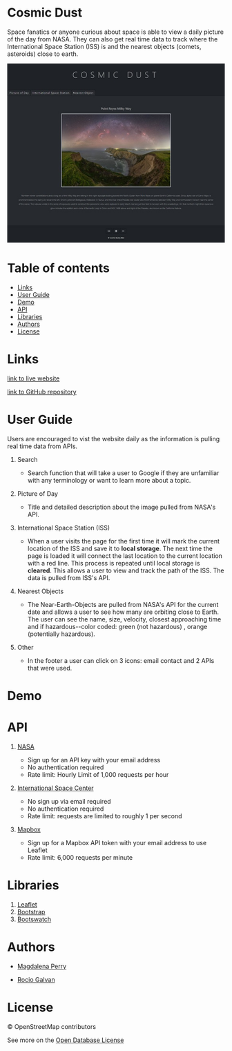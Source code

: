 # Cosmic Dust

Space fanatics or anyone curious about space is able to view a daily picture of the day from NASA. They can also get real time data to track where the International Space Station (ISS) is and  the nearest objects (comets, asteroids) close to earth. 


![website screenshot](./assets/images/website-screenshot.jpg)

Table of contents
=================
   * [Links](#links)
   * [User Guide](#user-guide)
   * [Demo](#demo)
   * [API](#api)
   * [Libraries](libraries)
   * [Authors](#authors)
   * [License](#license)
    

Links
=================     
[link to live website](https://magdalenaperry.github.io/nasa-space-things/)

[link to GitHub repository](https://github.com/magdalenaperry/nasa-space-things)



User Guide
=================

Users are encouraged to vist the website daily as the information is pulling real time data from APIs. 

1. Search

    - Search function that will take a user to Google if they are unfamiliar with any terminology or want to learn more about a topic. 

2. Picture of Day

    - Title and detailed description about the image pulled from NASA's API.

3. International Space Station (ISS)

    - When a user visits the page for the first time it will mark the current location of the ISS and save it to **local storage**. The next time the page is loaded it will connect the last location to the current location with a red line. This process is repeated until local storage is **cleared**. This allows a user to view and track the path of the ISS. The data is pulled from ISS's API. 
   
4. Nearest Objects

    - The Near-Earth-Objects are pulled from NASA's API for the current date and allows a user to see how many are orbiting close to Earth. The user can see the name, size, velocity, closest approaching time and if hazardous--color coded: green (not hazardous) , orange (potentially hazardous).
    
5. Other

    - In the footer a user can click on 3 icons: email contact and 2 APIs that were used. 


Demo
=================


API
=================
1. [NASA](https://api.nasa.gov/index.html)
    - Sign up for an API key with your email address
    - No authentication required
    - Rate limit: Hourly Limit of 1,000 requests per hour


2. [International Space Center](https://wheretheiss.at/w/developer)
    - No sign up via email required
    - No authentication required
    - Rate limit: requests are limited to roughly 1 per second


3. [Mapbox ](https://docs.mapbox.com/api/maps/static-tiles/)
    - Sign up for a Mapbox API token with your email address to use Leaflet 
    - Rate limit: 6,000 requests per minute


Libraries
================= 
1. [Leaflet](https://leafletjs.com/SlavaUkraini/)
2. [Bootstrap](https://getbootstrap.com/)
3. [Bootswatch](https://bootswatch.com/)

Authors
=================

 - [Magdalena Perry](contact)

 - [Rocio Galvan](www.linkedin.com/in/rocio-galvan)

 License
=================

© OpenStreetMap contributors 

See more on the [Open Database License](https://www.openstreetmap.org/copyright)



      